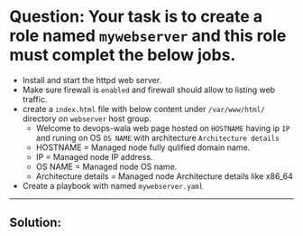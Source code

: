 # Question: Your task is to create a role named `mywebserver` and this role must complet the below jobs.
- Install and start the httpd web server.
- Make sure firewall is `enabled` and firewall should allow to listing web traffic.
- create a `index.html` file with below content under `/var/www/html/` directory on `webserver` host group.
  - Welcome to devops-wala web page hosted on `HOSTNAME` having ip `IP` and runing on OS `OS NAME` with architecture `Architecture details`
  - HOSTNAME = Managed node fully qulified domain name.
  - IP = Managed node IP address.
  - OS NAME = Managed node OS name.
  - Architecture details = Managed node Architecture details like x86_64
- Create a playbook with named `mywebserver.yaml`
---

## Solution: 
  
